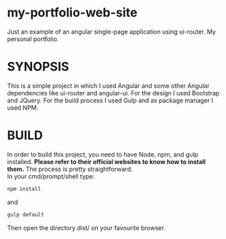 # my-portfolio-web-site
Just an example of an angular single-page application using ui-router. My personal portfolio.

# SYNOPSIS
This is a simple project in which I used Angular and some other Angular dependencies like ui-router and angular-ui. For the design I used Bootstrap and JQuery.
For the build process I used Gulp and as package manager I used NPM.

# BUILD
In order to build this project, you need to have Node, npm, and gulp installed. **Please refer to their official websites to know how to install them.** The process is pretty straightforward.
<br>In your cmd/prompt/shell type:
```sh
npm install
```
and
```sh
gulp default
```
Then open the directory dist/ on your favourite browser.